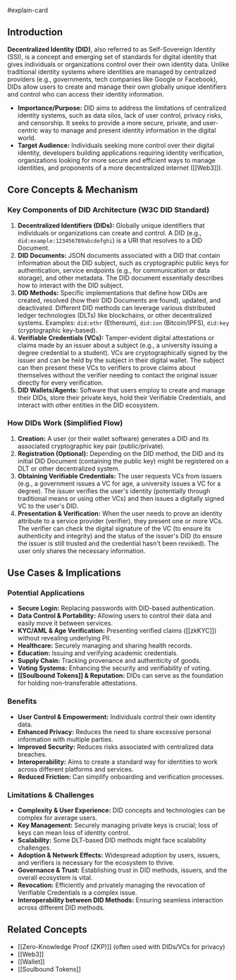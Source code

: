 #explain-card

## Introduction

**Decentralized Identity (DID)**, also referred to as Self-Sovereign Identity (SSI), is a concept and emerging set of standards for digital identity that gives individuals or organizations control over their own identity data. Unlike traditional identity systems where identities are managed by centralized providers (e.g., governments, tech companies like Google or Facebook), DIDs allow users to create and manage their own globally unique identifiers and control who can access their identity information.

- **Importance/Purpose:** DID aims to address the limitations of centralized identity systems, such as data silos, lack of user control, privacy risks, and censorship. It seeks to provide a more secure, private, and user-centric way to manage and present identity information in the digital world.
- **Target Audience:** Individuals seeking more control over their digital identity, developers building applications requiring identity verification, organizations looking for more secure and efficient ways to manage identities, and proponents of a more decentralized internet ([[Web3]]).

## Core Concepts & Mechanism

### Key Components of DID Architecture (W3C DID Standard)

1.  **Decentralized Identifiers (DIDs):** Globally unique identifiers that individuals or organizations can create and control. A DID (e.g., `did:example:123456789abcdefghi`) is a URI that resolves to a DID Document.
2.  **DID Documents:** JSON documents associated with a DID that contain information about the DID subject, such as cryptographic public keys for authentication, service endpoints (e.g., for communication or data storage), and other metadata. The DID document essentially describes how to interact with the DID subject.
3.  **DID Methods:** Specific implementations that define how DIDs are created, resolved (how their DID Documents are found), updated, and deactivated. Different DID methods can leverage various distributed ledger technologies (DLTs) like blockchains, or other decentralized systems. Examples: `did:ethr` (Ethereum), `did:ion` (Bitcoin/IPFS), `did:key` (cryptographic key-based).
4.  **Verifiable Credentials (VCs):** Tamper-evident digital attestations or claims made by an issuer about a subject (e.g., a university issuing a degree credential to a student). VCs are cryptographically signed by the issuer and can be held by the subject in their digital wallet. The subject can then present these VCs to verifiers to prove claims about themselves without the verifier needing to contact the original issuer directly for every verification.
5.  **DID Wallets/Agents:** Software that users employ to create and manage their DIDs, store their private keys, hold their Verifiable Credentials, and interact with other entities in the DID ecosystem.

### How DIDs Work (Simplified Flow)

1.  **Creation:** A user (or their wallet software) generates a DID and its associated cryptographic key pair (public/private).
2.  **Registration (Optional):** Depending on the DID method, the DID and its initial DID Document (containing the public key) might be registered on a DLT or other decentralized system.
3.  **Obtaining Verifiable Credentials:** The user requests VCs from issuers (e.g., a government issues a VC for age, a university issues a VC for a degree). The issuer verifies the user's identity (potentially through traditional means or using other VCs) and then issues a digitally signed VC to the user's DID.
4.  **Presentation & Verification:** When the user needs to prove an identity attribute to a service provider (verifier), they present one or more VCs. The verifier can check the digital signature of the VC (to ensure its authenticity and integrity) and the status of the issuer's DID (to ensure the issuer is still trusted and the credential hasn't been revoked). The user only shares the necessary information.

## Use Cases & Implications

### Potential Applications

- **Secure Login:** Replacing passwords with DID-based authentication.
- **Data Control & Portability:** Allowing users to control their data and easily move it between services.
- **KYC/AML & Age Verification:** Presenting verified claims ([[zkKYC]]) without revealing underlying PII.
- **Healthcare:** Securely managing and sharing health records.
- **Education:** Issuing and verifying academic credentials.
- **Supply Chain:** Tracking provenance and authenticity of goods.
- **Voting Systems:** Enhancing the security and verifiability of voting.
- **[[Soulbound Tokens]] & Reputation:** DIDs can serve as the foundation for holding non-transferable attestations.

### Benefits

- **User Control & Empowerment:** Individuals control their own identity data.
- **Enhanced Privacy:** Reduces the need to share excessive personal information with multiple parties.
- **Improved Security:** Reduces risks associated with centralized data breaches.
- **Interoperability:** Aims to create a standard way for identities to work across different platforms and services.
- **Reduced Friction:** Can simplify onboarding and verification processes.

### Limitations & Challenges

- **Complexity & User Experience:** DID concepts and technologies can be complex for average users.
- **Key Management:** Securely managing private keys is crucial; loss of keys can mean loss of identity control.
- **Scalability:** Some DLT-based DID methods might face scalability challenges.
- **Adoption & Network Effects:** Widespread adoption by users, issuers, and verifiers is necessary for the ecosystem to thrive.
- **Governance & Trust:** Establishing trust in DID methods, issuers, and the overall ecosystem is vital.
- **Revocation:** Efficiently and privately managing the revocation of Verifiable Credentials is a complex issue.
- **Interoperability between DID Methods:** Ensuring seamless interaction across different DID methods.

## Related Concepts

- [[Zero-Knowledge Proof (ZKP)]] (often used with DIDs/VCs for privacy)
- [[Web3]]
- [[Wallet]]
- [[Soulbound Tokens]]
